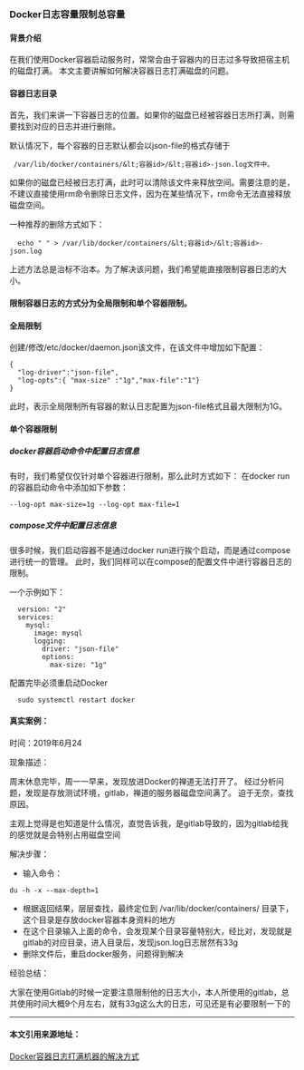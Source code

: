 ### Docker日志容量限制总容量

#### 背景介绍
在我们使用Docker容器启动服务时，常常会由于容器内的日志过多导致把宿主机的磁盘打满。
本文主要讲解如何解决容器日志打满磁盘的问题。

#### 容器日志目录

首先，我们来讲一下容器日志的位置。如果你的磁盘已经被容器日志所打满，则需要找到对应的日志并进行删除。

默认情况下，每个容器的日志默认都会以json-file的格式存储于

```
 /var/lib/docker/containers/&lt;容器id>/&lt;容器id>-json.log文件中。
```

如果你的磁盘已经被日志打满，此时可以清除该文件来释放空间。需要注意的是，不建议直接使用rm命令删除日志文件，因为在某些情况下，rm命令无法直接释放磁盘空间。

一种推荐的删除方式如下：
```
  echo " " > /var/lib/docker/containers/&lt;容器id>/&lt;容器id>-json.log
```

上述方法总是治标不治本。为了解决该问题，我们希望能直接限制容器日志的大小。

#### 限制容器日志的方式分为全局限制和单个容器限制。

#### 全局限制

创建/修改/etc/docker/daemon.json该文件，在该文件中增加如下配置：
```
{
  "log-driver":"json-file",
  "log-opts":{ "max-size" :"1g","max-file":"1"}
}

```
此时，表示全局限制所有容器的默认日志配置为json-file格式且最大限制为1G。

#### 单个容器限制

##### docker容器启动命令中配置日志信息

有时，我们希望仅仅针对单个容器进行限制，那么此时方式如下： 
在docker run的容器启动命令中添加如下参数：
```
--log-opt max-size=1g --log-opt max-file=1
```
##### compose文件中配置日志信息
很多时候，我们启动容器不是通过docker run进行挨个启动，而是通过compose进行统一的管理。 
此时，我们同样可以在compose的配置文件中进行容器日志的限制。

一个示例如下：
```
  version: "2"
  services:
    mysql:
      image: mysql
      logging:
        driver: "json-file"
        options:
          max-size: "1g"
```

配置完毕必须重启动Docker
```
  sudo systemctl restart docker

```


#### 真实案例：
时间：2019年6月24

现象描述：

  周末休息完毕，周一一早来，发现放进Docker的禅道无法打开了。
  经过分析问题，发现是存放测试环境，gitlab，禅道的服务器磁盘空间满了。
  迫于无奈，查找原因。
  
  主观上觉得是也知道是什么情况，直觉告诉我，是gitlab导致的，因为gitlab给我的感觉就是会特别占用磁盘空间

解决步骤：
- 输入命令：
```
du -h -x --max-depth=1
```
- 根据返回结果，层层查找，最终定位到 /var/lib/docker/containers/ 目录下， 这个目录是存放docker容器本身资料的地方
- 在这个目录输入上面的命令，会发现某个目录容量特别大，经比对，发现就是gitlab的对应目录，进入目录后，发现json.log日志居然有33g
- 删除文件后，重启docker服务，问题得到解决

经验总结：

  大家在使用Gitlab的时候一定要注意限制他的日志大小，本人所使用的gitlab，总共使用时间大概9个月左右，就有33g这么大的日志，可见还是有必要限制一下的
    

---
#### 本文引用来源地址：
[Docker容器日志打满机器的解决方式](https://www.missshi.cn/api/view/blog/5c4c18a8c7e01951d5000001)

